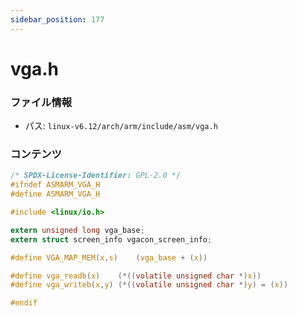 ```yaml
---
sidebar_position: 177
---
```

# vga.h

### ファイル情報

- パス: `linux-v6.12/arch/arm/include/asm/vga.h`

### コンテンツ

```h
/* SPDX-License-Identifier: GPL-2.0 */
#ifndef ASMARM_VGA_H
#define ASMARM_VGA_H

#include <linux/io.h>

extern unsigned long vga_base;
extern struct screen_info vgacon_screen_info;

#define VGA_MAP_MEM(x,s)	(vga_base + (x))

#define vga_readb(x)	(*((volatile unsigned char *)x))
#define vga_writeb(x,y)	(*((volatile unsigned char *)y) = (x))

#endif

```
